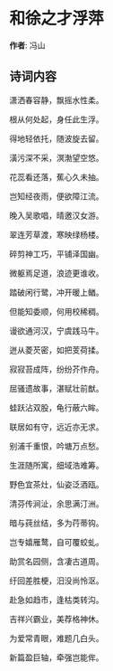# 和徐之才浮萍

**作者**: 冯山

## 诗词内容

潇洒春容静，飘摇水性柔。

根从何处起，身任此生浮。

得地轻依托，随波旋去留。

潢污深不采，溟渤望空悠。

花蕊看还落，蕉心久未抽。

岂知经夜雨，便欲障江流。

晚入吴歌唱，晴邀汉女游。

翠连芳草渡，寒映绿杨楼。

碎剪神工巧，平铺泽国幽。

微躯焉足道，浪迹更谁收。

踏破闲行鹭，冲开暖上䲡。

但能知委顺，何用校稀稠。

谩欲通河汉，宁虞践马牛。

迸从菱芡密，如把芰荷揉。

寂寂苔成阵，纷纷芥作舟。

屈骚遗故事，湛赋壮前猷。

蛙跃沾双股，龟行蔽六眸。

联居如有守，远近亦无求。

别浦千重恨，吟塘万点愁。

生涯随所寓，细域浩难筹。

野色宜茶灶，仙姿泛酒瓯。

清芬传涧沚，余思满汀洲。

暗与莼丝结，多为荇蒂钩。

岂专嬉雁鹜，自可覆蛟虬。

助赏名园侧，含凄古道周。

纡回差胜梗，汨没尚怜沤。

赴急如趋市，逢枯类转沟。

吉祥兴霸业，美荐格神休。

为爱常青眼，难题几白头。

新篇盈巨轴，牵强岂能侔。

